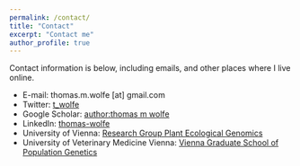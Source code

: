 ```yaml
---
permalink: /contact/
title: "Contact"
excerpt: "Contact me"
author_profile: true
---
```

Contact information is below, including emails, and other places where I live online.

* E-mail: thomas.m.wolfe [at] gmail.com
* Twitter: [t_wolfe](https://twitter.com/MupdnW)
* Google Scholar: [author:thomas m wolfe](https://scholar.google.com/citations?user=gEFelJQAAAAJ&hl=en)
* LinkedIn: [thomas-wolfe](https://www.linkedin.com/in/thomas-wolfe-b4b829179/)
* University of Vienna: [Research Group Plant Ecological Genomics](https://plantgenomics.univie.ac.at/)
* University of Veterinary Medicine Vienna: [Vienna Graduate School of Population Genetics](https://www.popgen-vienna.at/people/students/)
